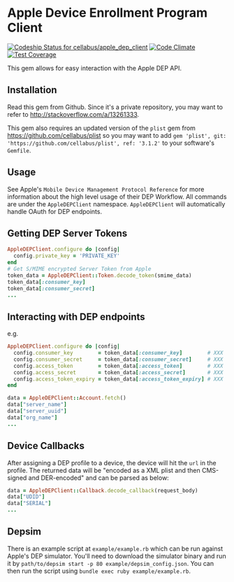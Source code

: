 # Apple Device Enrollment Program Client

[ ![Codeship Status for cellabus/apple_dep_client](https://codeship.com/projects/c0524f60-c7a7-0132-b06e-4a390261e3f5/status?branch=master)](https://codeship.com/projects/74982)
[![Code Climate](https://codeclimate.com/repos/554866aee30ba0688c0138df/badges/a40843b11a586c566c43/gpa.svg)](https://codeclimate.com/repos/554866aee30ba0688c0138df/feed)
[![Test Coverage](https://codeclimate.com/repos/554866aee30ba0688c0138df/badges/a40843b11a586c566c43/coverage.svg)](https://codeclimate.com/repos/554866aee30ba0688c0138df/coverage)

This gem allows for easy interaction with the Apple DEP API.

## Installation
Read this gem from Github.  Since it's a private repository, you may want to
refer to http://stackoverflow.com/a/13261333.

This gem also requires an updated version of the `plist` gem from
https://github.com/cellabus/plist so you may want to add
`gem 'plist', git: 'https://github.com/cellabus/plist', ref: '3.1.2'` to your
software's `Gemfile`.

## Usage

See Apple's `Mobile Device Management Protocol Reference` for more information
about the high level usage of their DEP Workflow.  All commands are under the
`AppleDEPClient` namespace.  `AppleDEPClient` will
automatically handle OAuth for DEP endpoints.

## Getting DEP Server Tokens

```ruby
AppleDEPClient.configure do |config|
  config.private_key = 'PRIVATE_KEY'
end
# Get S/MIME encrypted Server Token from Apple
token_data = AppleDEPClient::Token.decode_token(smime_data)
token_data[:consumer_key]
token_data[:consumer_secret]
...
```

## Interacting with DEP endpoints

e.g.

```ruby
AppleDEPClient.configure do |config|
  config.consumer_key        = token_data[:consumer_key]        # XXX
  config.consumer_secret     = token_data[:consumer_secret]     # XXX
  config.access_token        = token_data[:access_token]        # XXX
  config.access_secret       = token_data[:access_secret]       # XXX
  config.access_token_expiry = token_data[:access_token_expiry] # XXX
end

data = AppleDEPClient::Account.fetch()
data["server_name"]
data["server_uuid"]
data["org_name"]
...
```

## Device Callbacks

After assigning a DEP profile to a device, the device will hit the `url` in the profile.
The returned data will be "encoded as a XML plist and then CMS-signed and DER-encoded"
and can be parsed as below:

```ruby
data = AppleDEPClient::Callback.decode_callback(request_body)
data["UDID"]
data["SERIAL"]
...
```

## Depsim

There is an example script at `example/example.rb` which can be run against
Apple's DEP simulator.  You'll need to download the simulator binary and
run it by `path/to/depsim start -p 80 example/depsim_config.json`.  You can
then run the script using `bundle exec ruby example/example.rb`.
